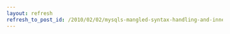 ```yaml
---
layout: refresh
refresh_to_post_id: /2010/02/02/mysqls-mangled-syntax-handling-and-inner-joins
---
```

